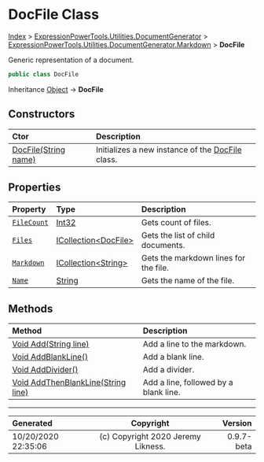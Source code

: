 ﻿# DocFile Class

[Index](../index.md) > [ExpressionPowerTools.Utilities.DocumentGenerator](ExpressionPowerTools.Utilities.DocumentGenerator.a.md) > [ExpressionPowerTools.Utilities.DocumentGenerator.Markdown](ExpressionPowerTools.Utilities.DocumentGenerator.Markdown.n.md) > **DocFile**

Generic representation of a document.

```csharp
public class DocFile
```

Inheritance [Object](https://docs.microsoft.com/dotnet/api/system.object) → **DocFile**

## Constructors

| Ctor | Description |
| :-- | :-- |
| [DocFile(String name)](ExpressionPowerTools.Utilities.DocumentGenerator.Markdown.DocFile.ctor.md#docfilestring-name) | Initializes a new instance of the [DocFile](ExpressionPowerTools.Utilities.DocumentGenerator.Markdown.DocFile.cs.md) class. |
## Properties

| Property | Type | Description |
| :-- | :-- | :-- |
| [`FileCount`](ExpressionPowerTools.Utilities.DocumentGenerator.Markdown.DocFile.FileCount.prop.md) | [Int32](https://docs.microsoft.com/dotnet/api/system.int32) | Gets count of files. |
| [`Files`](ExpressionPowerTools.Utilities.DocumentGenerator.Markdown.DocFile.Files.prop.md) | [ICollection&lt;DocFile>](https://docs.microsoft.com/dotnet/api/system.collections.generic.icollection-1) | Gets the list of child documents. |
| [`Markdown`](ExpressionPowerTools.Utilities.DocumentGenerator.Markdown.DocFile.Markdown.prop.md) | [ICollection&lt;String>](https://docs.microsoft.com/dotnet/api/system.collections.generic.icollection-1) | Gets the markdown lines for the file. |
| [`Name`](ExpressionPowerTools.Utilities.DocumentGenerator.Markdown.DocFile.Name.prop.md) | [String](https://docs.microsoft.com/dotnet/api/system.string) | Gets the name of the file. |

## Methods

| Method | Description |
| :-- | :-- |
| [Void Add(String line)](ExpressionPowerTools.Utilities.DocumentGenerator.Markdown.DocFile.Add.m.md) | Add a line to the markdown. |
| [Void AddBlankLine()](ExpressionPowerTools.Utilities.DocumentGenerator.Markdown.DocFile.AddBlankLine.m.md) | Add a blank line. |
| [Void AddDivider()](ExpressionPowerTools.Utilities.DocumentGenerator.Markdown.DocFile.AddDivider.m.md) | Add a divider. |
| [Void AddThenBlankLine(String line)](ExpressionPowerTools.Utilities.DocumentGenerator.Markdown.DocFile.AddThenBlankLine.m.md) | Add a line, followed by a blank line. |

---

| Generated | Copyright | Version |
| :-- | :-: | --: |
| 10/20/2020 22:35:06 | (c) Copyright 2020 Jeremy Likness. | 0.9.7-beta |

